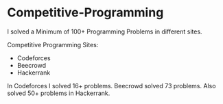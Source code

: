 # Competitive-Programming

I solved a Minimum of 100+ Programming Problems in different sites.

Competitive Programming Sites:

   * Codeforces 
   * Beecrowd 
   * Hackerrank
 
In Codeforces I solved 16+ problems. Beecrowd solved 73 problems. Also solved 50+ problems in Hackerrank.

